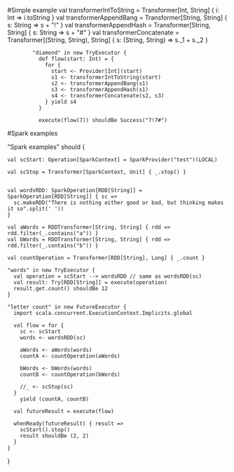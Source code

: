 #Simple example
        val transformerIntToString = Transformer[Int, String] { i: Int => i.toString }
        val transformerAppendBang = Transformer[String, String] { s: String => s + "!" }
        val transformerAppendHash = Transformer[String, String] { s: String => s + "#" }
        val transformerConcatenate = Transformer[(String, String), String] { s: (String, String) => s._1 + s._2 }
        
        
        
            "diamond" in new TryExecutor {
              def flow(start: Int) = {
                for {
                  start <- Provider[Int](start)
                  s1 <- transformerIntToString(start)
                  s2 <- transformerAppendBang(s1)
                  s3 <- transformerAppendHash(s1)
                  s4 <- transformerConcatenate(s2, s3)
                } yield s4
              }
        
              execute(flow(7)) shouldBe Success("7!7#")
              
              
              
              
#Spark examples             
        
  "Spark examples" should {

    val scStart: Operation[SparkContext] = SparkProvider("test")(LOCAL)

    val scStop = Transformer[SparkContext, Unit] { _.stop() }


    val wordsRDD: SparkOperation[RDD[String]] = SparkOperation[RDD[String]] { sc =>
      sc.makeRDD("There is nothing either good or bad, but thinking makes it so".split(' '))
    }

    val aWords = RDDTransformer[String, String] { rdd => rdd.filter(_.contains("a")) }
    val bWords = RDDTransformer[String, String] { rdd => rdd.filter(_.contains("b")) }

    val countOperation = Transformer[RDD[String], Long] { _.count }

    "words" in new TryExecutor {
      val operation = scStart --> wordsRDD // same as wordsRDD(sc)
      val result: Try[RDD[String]] = execute(operation)
      result.get.count() shouldBe 12
    }

    "letter count" in new FutureExecutor {
      import scala.concurrent.ExecutionContext.Implicits.global

      val flow = for {
        sc <- scStart
        words <- wordsRDD(sc)

        aWords <- aWords(words)
        countA <- countOperation(aWords)

        bWords <- bWords(words)
        countB <- countOperation(bWords)

        //_ <- scStop(sc)
      }
        yield (countA, countB)

      val futureResult = execute(flow)

      whenReady(futureResult) { result =>
        scStart().stop()
        result shouldBe (2, 2)
      }
    }
  }